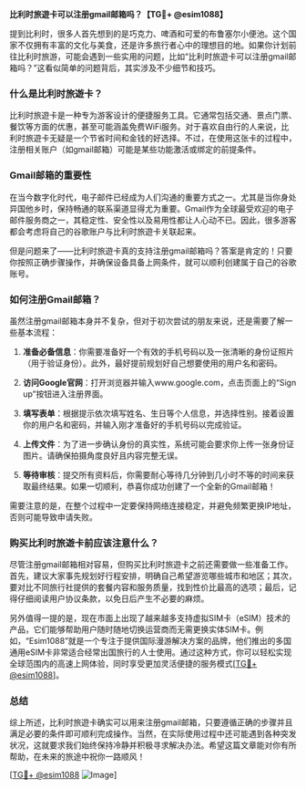 **比利时旅遊卡可以注册gmail邮箱吗？【TG💪+ @esim1088】**

提到比利时，很多人首先想到的是巧克力、啤酒和可爱的布鲁塞尔小便池。这个国家不仅拥有丰富的文化与美食，还是许多旅行者心中的理想目的地。如果你计划前往比利时旅游，可能会遇到一些实用的问题，比如“比利时旅遊卡可以注册gmail邮箱吗？”这看似简单的问题背后，其实涉及不少细节和技巧。

### 什么是比利时旅遊卡？

比利时旅遊卡是一种专为游客设计的便捷服务工具。它通常包括交通、景点门票、餐饮等方面的优惠，甚至可能涵盖免费WiFi服务。对于喜欢自由行的人来说，比利时旅遊卡无疑是一个节省时间和金钱的好选择。不过，在使用这张卡的过程中，注册相关账户（如gmail邮箱）可能是某些功能激活或绑定的前提条件。

### Gmail邮箱的重要性

在当今数字化时代，电子邮件已经成为人们沟通的重要方式之一。尤其是当你身处异国他乡时，保持畅通的联系渠道显得尤为重要。Gmail作为全球最受欢迎的电子邮件服务商之一，其稳定性、安全性以及易用性都让人心动不已。因此，很多游客都会考虑将自己的谷歌账户与比利时旅遊卡关联起来。

但是问题来了——比利时旅遊卡真的支持注册gmail邮箱吗？答案是肯定的！只要你按照正确步骤操作，并确保设备具备上网条件，就可以顺利创建属于自己的谷歌账号。

### 如何注册Gmail邮箱？

虽然注册gmail邮箱本身并不复杂，但对于初次尝试的朋友来说，还是需要了解一些基本流程：

1. **准备必备信息**：你需要准备好一个有效的手机号码以及一张清晰的身份证照片（用于验证身份）。此外，最好提前规划好自己想要使用的用户名和密码。
   
2. **访问Google官网**：打开浏览器并输入www.google.com，点击页面上的“Sign up”按钮进入注册界面。
   
3. **填写表单**：根据提示依次填写姓名、生日等个人信息，并选择性别。接着设置你的用户名和密码，并输入刚才准备好的手机号码以完成验证。
   
4. **上传文件**：为了进一步确认身份的真实性，系统可能会要求你上传一张身份证图片。请确保拍摄角度良好且内容完整无误。
   
5. **等待审核**：提交所有资料后，你需要耐心等待几分钟到几小时不等的时间来获取最终结果。如果一切顺利，恭喜你成功创建了一个全新的Gmail邮箱！

需要注意的是，在整个过程中一定要保持网络连接稳定，并避免频繁更换IP地址，否则可能导致申请失败。

### 购买比利时旅遊卡前应该注意什么？

尽管注册gmail邮箱相对容易，但购买比利时旅遊卡之前还需要做一些准备工作。首先，建议大家事先规划好行程安排，明确自己希望游览哪些城市和地区；其次，要对比不同旅行社提供的套餐内容和服务质量，找到性价比最高的选项；最后，记得仔细阅读用户协议条款，以免日后产生不必要的麻烦。

另外值得一提的是，现在市面上出现了越来越多支持虚拟SIM卡（eSIM）技术的产品，它们能够帮助用户随时随地切换运营商而无需更换实体SIM卡。例如，“Esim1088”就是一个专注于提供国际漫游解决方案的品牌，他们推出的多国通用eSIM卡非常适合经常出国旅行的人士使用。通过这种方式，你可以轻松实现全球范围内的高速上网体验，同时享受更加灵活便捷的服务模式[[TG💪+ @esim1088](https://t.me/s/esim1088)]。

### 总结

综上所述，比利时旅遊卡确实可以用来注册gmail邮箱，只要遵循正确的步骤并且满足必要的条件即可顺利完成操作。当然，在实际使用过程中还可能遇到各种突发状况，这就要求我们始终保持冷静并积极寻求解决办法。希望这篇文章能对你有所帮助，在未来的旅途中祝你一路顺风！

[[TG💪+ @esim1088](https://t.me/s/esim1088) ![Image](https://i.postimg.cc/4NQfJmqS/Snipaste-2025-05-13-00-14-12.png)]